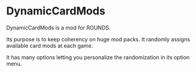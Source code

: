 # DynamicCardMods

DynamicCardMods is a mod for ROUNDS.

Its purpose is to keep coherency on huge mod packs.
It randomly assigns available card mods at each game.

It has many options letting you personalize the randomization in its option menu.
